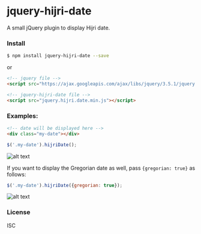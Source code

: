 # jquery-hijri-date

A small jQuery plugin to display Hijri date.


### Install

```sh
$ npm install jquery-hijri-date --save
```

or

```html
<!-- jquery file -->
<script src="https://ajax.googleapis.com/ajax/libs/jquery/3.5.1/jquery.min.js"></script>

<!-- jquery-hijri-date file -->
<script src="jquery.hijri.date.min.js"></script>
```

### Examples:

```html
<!-- date will be displayed here -->
<div class="my-date"></div>
```

```javascript
$('.my-date').hijriDate();
```

![alt text](https://drive.google.com/uc?export=view&id=1acAq1lCl4q2e1rvGAxkdVonKLi5Nh4G7 "Hijri Date Only")

If you want to display the Gregorian date as well, pass `{gregorian: true}` as follows:

```javascript
$('.my-date').hijriDate({gregorian: true});
```

![alt text](https://drive.google.com/uc?export=view&id=18AWj3ZtZ6c56mN9yqkx2zAjJss1sWvjv "Hijri and Gregorian Date")

### License

ISC
